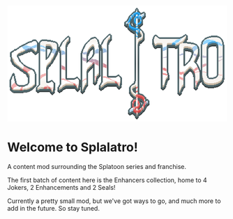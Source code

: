<p align="center">
  <a href="" rel="noopener">
 <img width=600px src="art/splalatro.png?raw=true" alt="Project logo"></a>
</p>

# Welcome to Splalatro!
A content mod surrounding the Splatoon series and franchise.

The first batch of content here is the Enhancers collection, home to 4 Jokers, 2 Enhancements and 2 Seals!

Currently a pretty small mod, but we've got ways to go, and much more to add in the future. So stay tuned.
